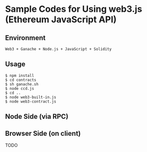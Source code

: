 # Sample Codes for Using web3.js (Ethereum JavaScript API)  
## Environment  
```
Web3 + Ganache + Node.js + JavaScript + Solidity  
```
## Usage  
```
$ npm install  
$ cd contracts  
$ sh ganache.sh  
$ node ccd.js  
$ cd ..  
$ node web3-built-in.js  
$ node web3-contract.js  
```
## Node Side (via RPC)  

## Browser Side (on client)  

TODO